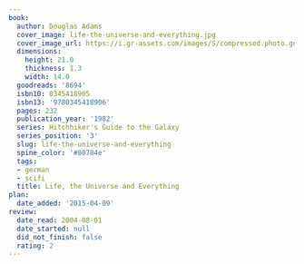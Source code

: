 ```yaml
---
book:
  author: Douglas Adams
  cover_image: life-the-universe-and-everything.jpg
  cover_image_url: https://i.gr-assets.com/images/S/compressed.photo.goodreads.com/books/1333577589l/8694._SX98_.jpg
  dimensions:
    height: 21.0
    thickness: 1.3
    width: 14.0
  goodreads: '8694'
  isbn10: 0345418905
  isbn13: '9780345418906'
  pages: 232
  publication_year: '1982'
  series: Hitchhiker's Guide to the Galaxy
  series_position: '3'
  slug: life-the-universe-and-everything
  spine_color: '#80784e'
  tags:
  - german
  - scifi
  title: Life, the Universe and Everything
plan:
  date_added: '2015-04-09'
review:
  date_read: 2004-08-01
  date_started: null
  did_not_finish: false
  rating: 2
---
```

